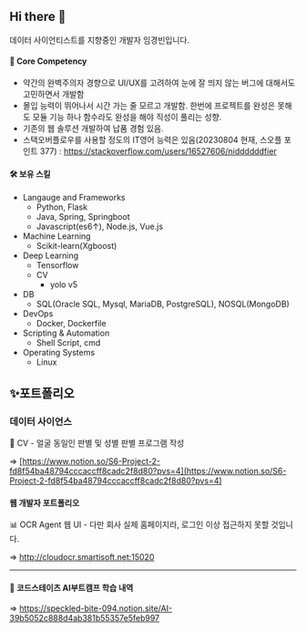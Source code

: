 ## Hi there 👋
데이터 사이언티스트를 지향중인 개발자 임경빈입니다.

#### 🧘 Core Competency
- 약간의 완벽주의자 경향으로 UI/UX를 고려하여 눈에 잘 띄지 않는 버그에 대해서도 고민하면서 개발함
- 몰입 능력이 뛰어나서 시간 가는 줄 모르고 개발함. 한번에 프로젝트를 완성은 못해도 모듈 기능 하나 함수라도 완성을 해야 직성이 풀리는 성향.
- 기존의 웹 솔루션 개발하여 납품 경험 있음.
- 스택오버플로우를 사용할 정도의 IT영어 능력은 있음(20230804 현재, 스오플 포인트 377) : https://stackoverflow.com/users/16527606/niddddddfier

#### 🛠 보유 스킬
- Langauge and Frameworks
  - Python, Flask
  - Java, Spring, Springboot
  - Javascript(es6↑), Node.js, Vue.js
- Machine Learning
  - Scikit-learn(Xgboost)
- Deep Learning
  - Tensorflow
  - CV
    - yolo v5
- DB 
  - SQL(Oracle SQL, Mysql, MariaDB, PostgreSQL), NOSQL(MongoDB)
- DevOps
  - Docker, Dockerfile
- Scripting & Automation
  - Shell Script, cmd
- Operating Systems
  - Linux

## ✨포트폴리오
### 데이터 사이언스
:raising_hand: CV - 얼굴 동일인 판별 및 성별 판별 프로그램 작성

=> [https://www.notion.so/S6-Project-2-fd8f54ba48794cccaccff8cadc2f8d80?pvs=4](https://www.notion.so/S6-Project-2-fd8f54ba48794cccaccff8cadc2f8d80?pvs=4)

#### 웹 개발자 포트폴리오
:bar_chart: OCR Agent 웹 UI - 다만 회사 실제 홈페이지라, 로그인 이상 접근하지 못할 것입니다.

=> http://cloudocr.smartisoft.net:15020

---
#### :bookmark_tabs: 코드스테이츠 AI부트캠프 학습 내역

=> https://speckled-bite-094.notion.site/AI-39b5052c888d4ab381b55357e5feb997
<!--
**Imkyeongbin/Imkyeongbin** is a ✨ _special_ ✨ repository because its `README.md` (this file) appears on your GitHub profile.

Here are some ideas to get you started:

- 🔭 I’m currently working on ...
- 🌱 I’m currently learning ...
- 👯 I’m looking to collaborate on ...
- 🤔 I’m looking for help with ...
- 💬 Ask me about ...
- 📫 How to reach me: ...
- 😄 Pronouns: ...
- ⚡ Fun fact: ...
-->
